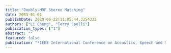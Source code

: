 ```yaml
---
title: "Doubly-MRF Stereo Matching"
date: 2003-01-01
publishDate: 2020-06-22T11:05:44.335433Z
authors: ["Li Cheng", "Terry Caelli"]
publication_types: ["1"]
abstract: ""
featured: false
publication: "*IEEE International Conference on Acoustics, Speech and Signal Processing (ICASSP)*"
---
```


